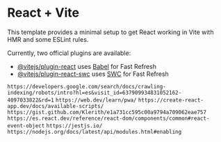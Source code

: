 # React + Vite

This template provides a minimal setup to get React working in Vite with HMR and some ESLint rules.

Currently, two official plugins are available:

- [@vitejs/plugin-react](https://github.com/vitejs/vite-plugin-react/blob/main/packages/plugin-react/README.md) uses [Babel](https://babeljs.io/) for Fast Refresh
- [@vitejs/plugin-react-swc](https://github.com/vitejs/vite-plugin-react-swc) uses [SWC](https://swc.rs/) for Fast Refresh

`https://developers.google.com/search/docs/crawling-indexing/robots/intro?hl=es&visit_id=637909934831052162-4097033822&rd=1`
`https://web.dev/learn/pwa/`
`https://create-react-app.dev/docs/available-scripts/`
`https://gist.github.com/Klerith/e1a731cc595c00a9794a709062eae757`
`https://es.react.dev/reference/react-dom/components/common#react-event-object`
`https://jestjs.io/`
`https://nodejs.org/docs/latest/api/modules.html#enabling`